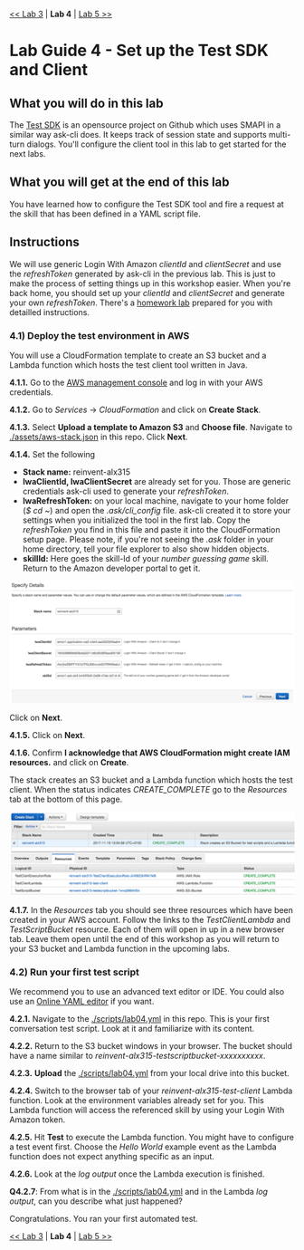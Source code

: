 [<< Lab 3](lab03.md) | **Lab 4** | [Lab 5 >>](lab05.md)

# Lab Guide 4 - Set up the Test SDK and Client

## **What you will do in this lab**
The [Test SDK](https://github.com/KayLerch/alexa-skills-kit-tester-java) is an opensource project on Github  which uses SMAPI in a similar way ask-cli does. It keeps track of session state and supports multi-turn dialogs. You'll configure the client tool in this lab to get started for the next labs. 

## **What you will get at the end of this lab**
You have learned how to configure the Test SDK tool and fire a request at the skill that has been defined in a YAML script file.

## **Instructions**

We will use generic Login With Amazon _clientId_ and _clientSecret_ and use the _refreshToken_ generated by
ask-cli in the previous lab. This is just to make the process of setting things up in this workshop easier.
When you're back home, you should set up your _clientId_ and _clientSecret_ and generate your own _refreshToken_. There's a [homework lab](lab04_hw.md) prepared for you with detailled instructions.

### **4.1) Deploy the test environment in AWS** 

You will use a CloudFormation template to create an S3 bucket and a Lambda function which hosts the test client tool written in Java.

**4.1.1.** Go to the [AWS management console](https://console.aws.amazon.com/console/home) and log in with your AWS credentials.

**4.1.2.** Go to _Services_ -> _CloudFormation_ and click on __Create Stack__. 

**4.1.3.** Select __Upload a template to Amazon S3__ and __Choose file__. Navigate to [./assets/aws-stack.json](../assets/aws-stack.json) in this repo. Click __Next__.

**4.1.4.** Set the following
- __Stack name:__ reinvent-alx315
- __lwaClientId, lwaClientSecret__ are already set for you. Those are generic credentials ask-cli used to generate your _refreshToken_. 
- __lwaRefreshToken:__ on your local machine, navigate to your home folder (_$ cd ~_) and open the _.ask/cli_config_ file. ask-cli created it to store your settings when you initialized the tool in the first lab. Copy the _refreshToken_ you find in this file and paste it into the CloudFormation setup page. Please note, if you're not seeing the _.ask_ folder in your home directory, tell your file explorer to also show hidden objects.
- __skillId:__ Here goes the skill-Id of your _number guessing game_ skill. Return to the Amazon developer portal to get it. 

![](img/lab04-screen06.png)

Click on __Next__. 

**4.1.5.** Click on __Next__. 

**4.1.6.** Confirm __I acknowledge that AWS CloudFormation might create IAM resources.__ and click on  __Create__.

The stack creates an S3 bucket and a Lambda function which hosts the test client. When the status indicates _CREATE_COMPLETE_ go to the _Resources_ tab at the bottom of this page.

![](img/lab04-screen07.png)

**4.1.7.** In the _Resources_ tab you should see three resources which have been created in your AWS account. Follow the links to the _TestClientLambda_ and _TestScriptBucket_ resource. Each of them will open in up in a new browser tab. Leave them open until the end of this workshop as you will return to your S3 bucket and Lambda function in the upcoming labs.

### **4.2) Run your first test script** 

We recommend you to use an advanced text editor or IDE. You could also use an [Online YAML editor](https://codebeautify.org/yaml-validator) if you want.

**4.2.1.** Navigate to the [./scripts/lab04.yml](../scripts/lab04.yml) in this repo. This is your first conversation test script. Look at it and familiarize with its content.

**4.2.2.** Return to the S3 bucket windows in your browser. The bucket should have a name similar to _reinvent-alx315-testscriptbucket-xxxxxxxxxx_. 

**4.2.3.** __Upload__ the [./scripts/lab04.yml](../scripts/lab04.yml) from your local drive into this bucket.

**4.2.4.** Switch to the browser tab of your _reinvent-alx315-test-client_ Lambda function. Look at the environment variables already set for you. This Lambda function will access the referenced skill by using your Login With Amazon token.

**4.2.5.** Hit __Test__ to execute the Lambda function. You might have to configure a test event first. Choose the _Hello World_ example event as the Lambda function does not expect anything specific as an input.

**4.2.6.** Look at the _log output_ once the Lambda execution is finished.

__Q4.2.7__: From what is in the [./scripts/lab04.yml](../scripts/lab04.yml) and in the Lambda _log output_, can you describe what just happened?

Congratulations. You ran your first automated test. 

[<< Lab 3](lab03.md) | **Lab 4** | [Lab 5 >>](lab05.md)